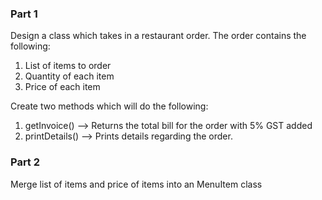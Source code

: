 ### Part 1
Design a class which takes in a restaurant order. The order contains the following:

1. List of items to order
2. Quantity of each item
3. Price of each item

Create two methods which will do the following:

1. getInvoice() --> Returns the total bill for the order with 5% GST added
2. printDetails() --> Prints details regarding the order.

### Part 2
Merge list of items and price of items into an MenuItem class
